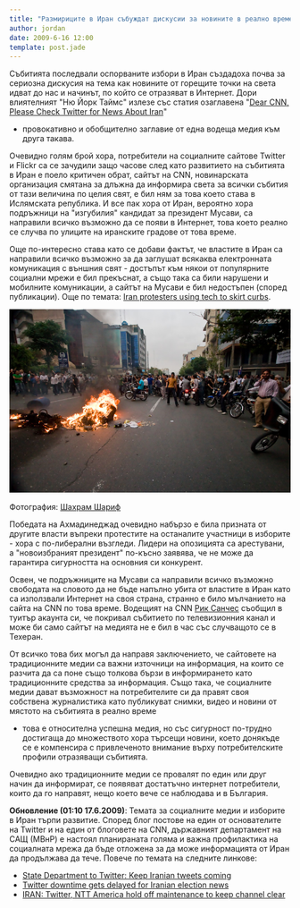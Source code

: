 ```yaml
---
title: "Размириците в Иран събуждат дискусии за новините в реално време"
author: jordan
date: 2009-6-16 12:00
template: post.jade
---
```


Събитията последвали оспорваните избори в Иран създадоха почва за
сериозна дискусия на тема как новините от горещите точки на света идват
до нас и начинът, по който се отразяват в Интернет. Дори влиятелният "Ню
Йорк Таймс" излезе със статия озаглавена "[Dear CNN, Please Check
Twitter for News About
Iran](http://www.nytimes.com/external/readwriteweb/2009/06/14/14readwriteweb-dear-cnn-please-check-twitter-for-news-abou-45130.html)"
- провокативно и обобщително заглавие от една водеща медия към друга
такава.

Очевидно голям брой хора, потребители на социалните сайтове Twitter и
Flickr са се зачудили защо часове след като развитието на събитията в
Иран е поело критичен обрат, сайтът на CNN, новинарската организация
смятана за длъжна да информира света за всички събития от тази величина
по целия свят, е бил ням за това което става в Ислямската република. И
все пак хора от Иран, вероятно хора подръжници на "изгубилия" кандидат
за президент Мусави, са направили всичко възможно да се появи в
Интернет, това което реално се случва по улиците на иранските градове от
това време.

Още по-интересно става като се добави фактът, че властите в Иран са
направили всичко възможно за да заглушат всякаква електронната
комуникация с външния свят - достъпът към някои от популярните социални
мрежи е бил прекъснат, а също така са били нарушени и мобилните
комуникации, а сайтът на Мусави е бил недостъпен (според публикации).
Още по темата: [Iran protesters using tech to skirt
curbs](http://news.cnet.com/8301-1023_3-10264634-93.html?part=rss&subj=news&tag=2547-1_3-0-5).

![](iran_elections_unrest.jpg)

Фотография: [Шахрам Шариф](http://www.flickr.com/photos/sharif/)

Победата на Ахмадинеджад очевидно набързо е била призната от другите
власти въпреки протестите на останалите участници в изборите - хора с
по-либерални възгледи. Лидери на опозицията са арестувани, а
"новоизбраният президент" по-късно заявява, че не може да гарантира
сигурността на основния си конкурент.

Освен, че подръжниците на Мусави са направили всичко възможно свободата
на словото да не бъде напълно убита от властите в Иран като са
използвали Интернет на своя страна, странно е било мълчанието на сайта
на CNN по това време. Водещият на CNN [Рик
Санчес](http://twitter.com/ricksanchezcnn) съобщил в туитър акаунта си,
че покривал събитието по телевизионния канал и може би само сайтът на
медията не е бил в час със случващото се в Техеран.

От всичко това бих могъл да направя заключението, че сайтовете на
традиционните медии са важни източници на информация, на които се
разчита да са поне също толкова бързи в информирането като традиционните
средства за информация. Също така, че социалните медии дават възможност
на потребителите си да правят своя собствена журналистика като
публикуват снимки, видео и новини от мястото на събитията в реално време
- това е относителна успешна медия, но със сигурност по-трудно достигаща
до множеството хора търсещи новини, което донякъде се е компенсира с
привлеченото внимание върху потребителските профили отразяващи
събитията.

Очевидно ако традиционните медии се провалят по един или друг начин да
информират, се появяват достатъчно интернет потребители, които да го
направят, нещо което вече се наблюдава и в България.

**Обновление (01:10 17.6.2009)**: Темата за социалните медии и изборите
в Иран търпи развитие. Според блог постове на един от основателите на
Twitter и на един от блоговете на CNN, държавният департамент на САЩ
(МВнР) е настоял планираната голяма и важна профилактика на социалната
мрежа да бъде отложена за да може информацията от Иран да продължава да
тече. Повече по темата на следните линкове:

-   [State Department to Twitter: Keep Iranian tweets
    coming](http://ac360.blogs.cnn.com/2009/06/16/state-department-to-twitter-keep-iranian-tweets-coming/)
-   [Twitter downtime gets delayed for Iranian election
    news](http://news.cnet.com/8301-17939_109-10265213-2.html)
-   [IRAN: Twitter, NTT America hold off maintenance to keep channel
    clear](http://latimesblogs.latimes.com/babylonbeyond/2009/06/iran-twitter-ntt-america-hold-off-maintenance-to-keep-iran-channel-clear.html)


